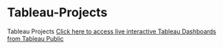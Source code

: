 # Tableau-Projects
Tableau Projects
[Click here to access live interactive Tableau Dashboards from Tableau Public](https://public.tableau.com/app/profile/blasio.amoche.omulama)
